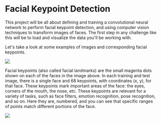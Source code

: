 # **Facial Keypoint Detection**

This project will be all about defining and training a convolutional neural network to perform facial keypoint detection, and using computer vision techniques to transform images of faces. The first step in any challenge like this will be to load and visualize the data you'll be working with.

Let's take a look at some examples of images and corresponding facial keypoints.

<img src = "https://github.com/imatif17/Facial-Keypoints-Detection/tree/master/images/key_pts_example.png"/>


Facial keypoints (also called facial landmarks) are the small magenta dots shown on each of the faces in the image above. In each training and test image, there is a single face and 68 keypoints, with coordinates (x, y), for that face. These keypoints mark important areas of the face: the eyes, corners of the mouth, the nose, etc. These keypoints are relevant for a variety of tasks, such as face filters, emotion recognition, pose recognition, and so on. Here they are, numbered, and you can see that specific ranges of points match different portions of the face.

<img src="https://github.com/imatif17/Facial-Keypoints-Detection/tree/master/images/key_pts_example.png"/>

